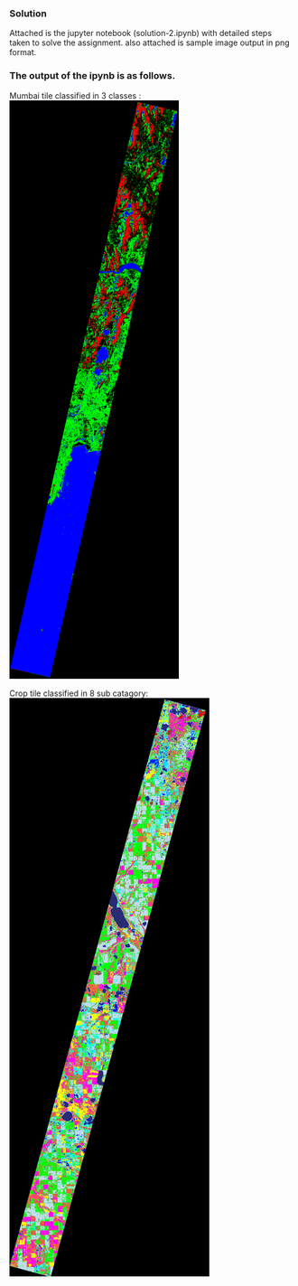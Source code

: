### Solution

Attached is the jupyter notebook (solution-2.ipynb) with detailed steps taken to solve the assignment.
also attached is sample image output in png format.

### The output of the ipynb is as follows.

Mumbai tile classified in 3 classes :
![alt text](https://github.com/ajinkya933/Assignment_solution/blob/master/mumbai.png)

Crop tile classified in 8 sub catagory:
![alt text](https://github.com/ajinkya933/Assignment_solution/blob/master/crops.png)
